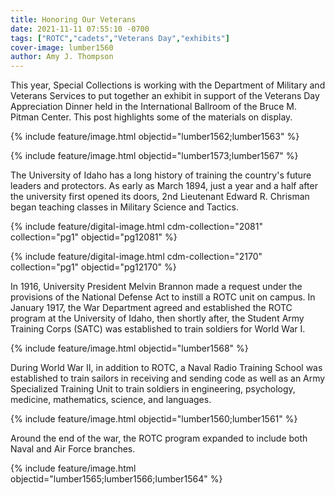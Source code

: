 ```yaml
---
title: Honoring Our Veterans
date: 2021-11-11 07:55:10 -0700
tags: ["ROTC","cadets","Veterans Day","exhibits"]
cover-image: lumber1560
author: Amy J. Thompson
---
```


This year, Special Collections is working with the Department of Military and Veterans Services to put together an exhibit in support of the Veterans Day Appreciation Dinner held in the International Ballroom of the Bruce M. Pitman Center. This post highlights some of the materials on display. 

{% include feature/image.html objectid="lumber1562;lumber1563" %}

{% include feature/image.html objectid="lumber1573;lumber1567" %}

The University of Idaho has a long history of training the country's future leaders and protectors. As early as March 1894, just a year and a half after the university first opened its doors, 2nd Lieutenant Edward R. Chrisman began teaching classes in Military Science and Tactics. 

{% include feature/digital-image.html cdm-collection="2081" collection="pg1" objectid="pg12081" %}

{% include feature/digital-image.html cdm-collection="2170" collection="pg1" objectid="pg12170" %}

In 1916, University President Melvin Brannon made a request under the provisions of the National Defense Act to instill a ROTC unit on campus. In January 1917, the War Department agreed and established the ROTC program at the University of Idaho, then shortly after, the Student Army Training Corps (SATC) was established to train soldiers for World War I. 

{% include feature/image.html objectid="lumber1568" %}

During World War II, in addition to ROTC, a Naval Radio Training School was established to train sailors in receiving and sending code as well as an Army Specialized Training Unit to train soldiers in engineering, psychology, medicine, mathematics, science, and languages. 

{% include feature/image.html objectid="lumber1560;lumber1561" %}

Around the end of the war, the ROTC program expanded to include both Naval and Air Force branches. 

{% include feature/image.html objectid="lumber1565;lumber1566;lumber1564" %}